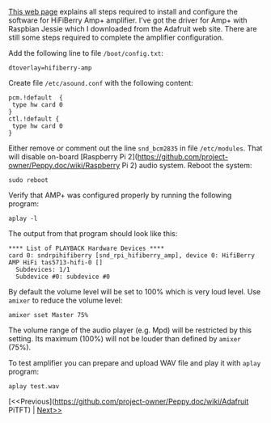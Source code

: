 [This web page](https://www.hifiberry.com/guides/configuring-linux-3-18-x/) explains all steps required to install and configure the software for HiFiBerry Amp+ amplifier. I've got the driver for Amp+ with Raspbian Jessie which I downloaded from the Adafruit web site. There are still some steps required to complete the amplifier configuration.

Add the following line to file ```/boot/config.txt```:
```
dtoverlay=hifiberry-amp
```

Create file ```/etc/asound.conf``` with the following content:
```
pcm.!default  {
 type hw card 0
}
ctl.!default {
 type hw card 0
}
```

Either remove or comment out the line ```snd_bcm2835``` in file ```/etc/modules```. That will disable on-board [Raspberry Pi 2](https://github.com/project-owner/Peppy.doc/wiki/Raspberry Pi 2) audio system. Reboot the system:
```
sudo reboot
```

Verify that AMP+ was configured properly by running the following program:
```
aplay -l
```
The output from that program should look like this:
```
**** List of PLAYBACK Hardware Devices ****
card 0: sndrpihifiberry [snd_rpi_hifiberry_amp], device 0: HifiBerry AMP HiFi tas5713-hifi-0 []
  Subdevices: 1/1
  Subdevice #0: subdevice #0
```

By default the volume level will be set to 100% which is very loud level. Use ```amixer``` to reduce the volume level:
```
amixer sset Master 75%
```
The volume range of the audio player (e.g. Mpd) will be restricted by this setting. Its maximum (100%) will not be louder than defined by ```amixer``` (75%).

To test amplifier you can prepare and upload WAV file and play it with ```aplay``` program:
```
aplay test.wav
```

[<<Previous](https://github.com/project-owner/Peppy.doc/wiki/Adafruit PiTFT) | [Next>>](https://github.com/project-owner/Peppy.doc/wiki/Python)
